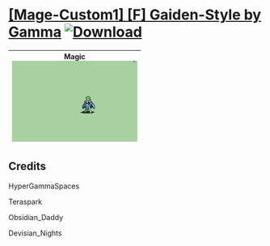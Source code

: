 # [\[Mage-Custom1\] \[F\] Gaiden-Style by Gamma](./) [![Download](https://img.shields.io/badge/Download--red?style=social&logo=github)](https://minhaskamal.github.io/DownGit/#/home?url=https://github.com/Klokinator/FE-Repo/tree/main/Battle%20Animations%2FMagi%20-%20Nature-Type%2F%5BMage-Custom1%5D%20%5BF%5D%20Gaiden-Style%20by%20Gamma)

| <b>Magic</b><br/><img alt="Magic animation" src="./6.%20Magic/Magic.gif"/> |
| :---: |

## Credits

HyperGammaSpaces

Teraspark

Obsidian_Daddy

Devisian_Nights

